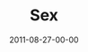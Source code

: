 ---
layout: message
category: message
series: "Collide"
title: "Sex"
date: 2011-08-27-00-00
message_id: 689
---